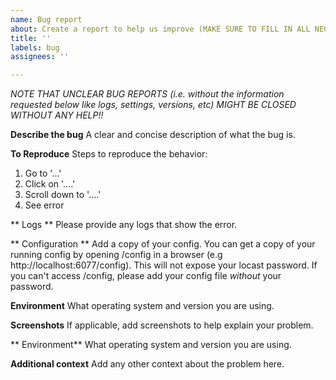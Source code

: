 ```yaml
---
name: Bug report
about: Create a report to help us improve (MAKE SURE TO FILL IN ALL NECESSARY INFO!)
title: ''
labels: bug
assignees: ''

---
```


*NOTE THAT UNCLEAR BUG REPORTS (i.e. without the information requested below like logs, settings, versions, etc) MIGHT BE CLOSED WITHOUT ANY HELP!!*

**Describe the bug**
A clear and concise description of what the bug is.

**To Reproduce**
Steps to reproduce the behavior:
1. Go to '...'
2. Click on '....'
3. Scroll down to '....'
4. See error

** Logs **
Please provide any logs that show the error.

** Configuration **
Add a copy of your config. You can get a copy of your running config by opening /config in a browser (e.g http://localhost:6077/config). This will not expose your locast password. If you can't access /config, please add your config file *without* your password.

**Environment**
What operating system and version you are using.

**Screenshots**
If applicable, add screenshots to help explain your problem.

** Environment**
What operating system and version you are using.

**Additional context**
Add any other context about the problem here.
